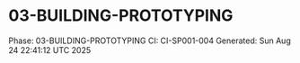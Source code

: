 # 03-BUILDING-PROTOTYPING
Phase: 03-BUILDING-PROTOTYPING
CI: CI-SP001-004
Generated: Sun Aug 24 22:41:12 UTC 2025
